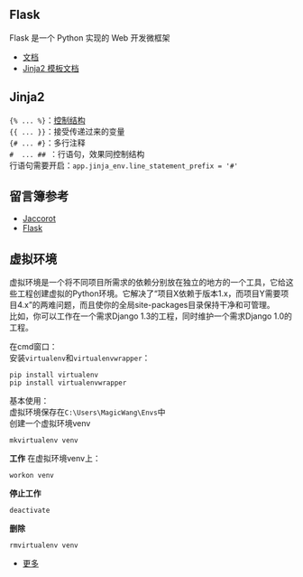 ## Flask
Flask 是一个 Python 实现的 Web 开发微框架
- [文档](http://docs.jinkan.org/docs/flask/)
- [Jinja2 模板文档](http://docs.jinkan.org/docs/jinja2/templates.html)

## Jinja2
`{% ... %}`：[控制结构](http://docs.jinkan.org/docs/jinja2/templates.html#id18)   
`{{ ... }}`：接受传递过来的变量   
`{# ... #}`：多行注释    
`#  ... ## `：行语句，效果同控制结构    
行语句需要开启：`app.jinja_env.line_statement_prefix = '#'`

## 留言簿参考
- [Jaccorot](https://github.com/Show-Me-the-Code/python/blob/master/Jaccorot/0023/guestbook.py)
- [Flask](http://wiki.jikexueyuan.com/project/flask-guide/the-course.html)

## 虚拟环境
虚拟环境是一个将不同项目所需求的依赖分别放在独立的地方的一个工具，它给这些工程创建虚拟的Python环境。它解决了“项目X依赖于版本1.x，而项目Y需要项目4.x”的两难问题，而且使你的全局site-packages目录保持干净和可管理。   
比如，你可以工作在一个需求Django 1.3的工程，同时维护一个需求Django 1.0的工程。   

在cmd窗口：   
安装`virtualenv`和`virtualenvwrapper`：   
```
pip install virtualenv
pip install virtualenvwrapper
```
基本使用：   
虚拟环境保存在`C:\Users\MagicWang\Envs`中   
创建一个虚拟环境venv
```
mkvirtualenv venv
```
**工作** 在虚拟环境venv上：
```
workon venv
```
**停止工作**
```
deactivate
```
**删除**
```
rmvirtualenv venv
```
- [更多](http://pythonguidecn.readthedocs.io/zh/latest/dev/virtualenvs.html#virtualenv)   
